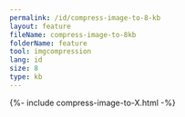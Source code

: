 ```yaml
---
permalink: /id/compress-image-to-8-kb
layout: feature
fileName: compress-image-to-8kb
folderName: feature
tool: imgcompression
lang: id
size: 8
type: kb
---
```


{%- include compress-image-to-X.html -%}
